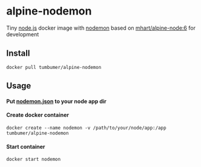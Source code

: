 # alpine-nodemon
Tiny [node.js](https://nodejs.org/en/) docker image
with [nodemon](https://github.com/remy/nodemon)
based on [mhart/alpine-node:6](https://github.com/mhart/alpine-node)
for development

## Install
    docker pull tumbumer/alpine-nodemon

## Usage

#### Put [nodemon.json](https://github.com/remy/nodemon/blob/master/doc/cli/config.txt) to your node app dir
#### Create docker container
    docker create --name nodemon -v /path/to/your/node/app:/app tumbumer/alpine-nodemon

#### Start container
    docker start nodemon
